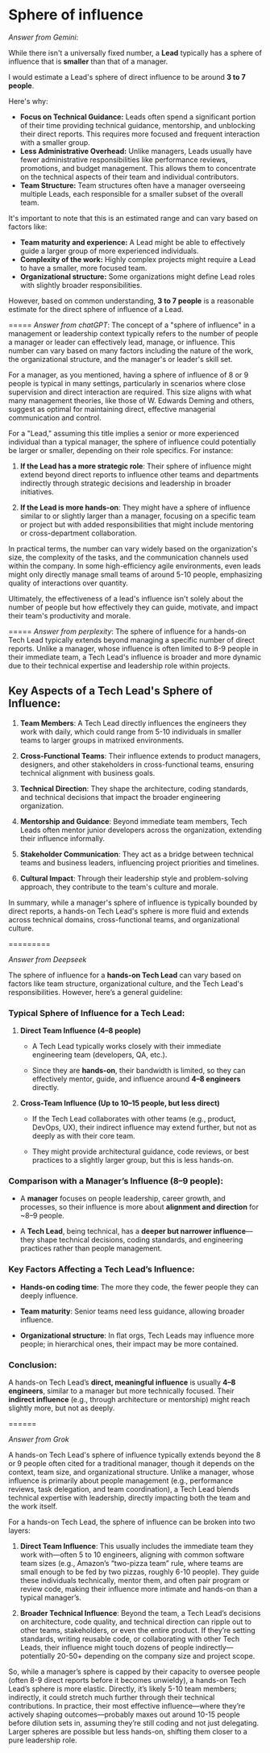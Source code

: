 Sphere of influence
====================

*Answer from Gemini*:

While there isn't a universally fixed number, a **Lead** typically has a sphere of influence that is **smaller** than that of a manager.

I would estimate a Lead's sphere of direct influence to be around **3 to 7 people**.

Here's why:

*   **Focus on Technical Guidance:** Leads often spend a significant portion of their time providing technical guidance, mentorship, and unblocking their direct reports. This requires more focused and frequent interaction with a smaller group.
*   **Less Administrative Overhead:** Unlike managers, Leads usually have fewer administrative responsibilities like performance reviews, promotions, and budget management. This allows them to concentrate on the technical aspects of their team and individual contributors.
*   **Team Structure:** Team structures often have a manager overseeing multiple Leads, each responsible for a smaller subset of the overall team.

It's important to note that this is an estimated range and can vary based on factors like:

*   **Team maturity and experience:** A Lead might be able to effectively guide a larger group of more experienced individuals.
*   **Complexity of the work:** Highly complex projects might require a Lead to have a smaller, more focused team.
*   **Organizational structure:** Some organizations might define Lead roles with slightly broader responsibilities.

However, based on common understanding, **3 to 7 people** is a reasonable estimate for the direct sphere of influence of a Lead.


=====
*Answer from chatGPT*:
The concept of a "sphere of influence" in a management or leadership context typically refers to the number of people a manager or leader can effectively lead, manage, or influence. This number can vary based on many factors including the nature of the work, the organizational structure, and the manager's or leader's skill set.

For a manager, as you mentioned, having a sphere of influence of 8 or 9 people is typical in many settings, particularly in scenarios where close supervision and direct interaction are required. This size aligns with what many management theories, like those of W. Edwards Deming and others, suggest as optimal for maintaining direct, effective managerial communication and control.

For a "Lead," assuming this title implies a senior or more experienced individual than a typical manager, the sphere of influence could potentially be larger or smaller, depending on their role specifics. For instance:

1.  **If the Lead has a more strategic role**: Their sphere of influence might extend beyond direct reports to influence other teams and departments indirectly through strategic decisions and leadership in broader initiatives.
    
2.  **If the Lead is more hands-on**: They might have a sphere of influence similar to or slightly larger than a manager, focusing on a specific team or project but with added responsibilities that might include mentoring or cross-department collaboration.
    

In practical terms, the number can vary widely based on the organization's size, the complexity of the tasks, and the communication channels used within the company. In some high-efficiency agile environments, even leads might only directly manage small teams of around 5-10 people, emphasizing quality of interactions over quantity.

Ultimately, the effectiveness of a lead's influence isn't solely about the number of people but how effectively they can guide, motivate, and impact their team's productivity and morale.

=====
*Answer from perplexity*:
The sphere of influence for a hands-on Tech Lead typically extends beyond managing a specific number of direct reports. Unlike a manager, whose influence is often limited to 8-9 people in their immediate team, a Tech Lead's influence is broader and more dynamic due to their technical expertise and leadership role within projects.

Key Aspects of a Tech Lead's Sphere of Influence:
-------------------------------------------------

1.  **Team Members**: A Tech Lead directly influences the engineers they work with daily, which could range from 5-10 individuals in smaller teams to larger groups in matrixed environments.
    
2.  **Cross-Functional Teams**: Their influence extends to product managers, designers, and other stakeholders in cross-functional teams, ensuring technical alignment with business goals.
    
3.  **Technical Direction**: They shape the architecture, coding standards, and technical decisions that impact the broader engineering organization.
    
4.  **Mentorship and Guidance**: Beyond immediate team members, Tech Leads often mentor junior developers across the organization, extending their influence informally.

    
6.  **Stakeholder Communication**: They act as a bridge between technical teams and business leaders, influencing project priorities and timelines.
    
7.  **Cultural Impact**: Through their leadership style and problem-solving approach, they contribute to the team's culture and morale.
    

In summary, while a manager's sphere of influence is typically bounded by direct reports, a hands-on Tech Lead's sphere is more fluid and extends across technical domains, cross-functional teams, and organizational culture.

=========

*Answer from Deepseek*

The sphere of influence for a **hands-on Tech Lead** can vary based on factors like team structure, organizational culture, and the Tech Lead's responsibilities. However, here’s a general guideline:

### **Typical Sphere of Influence for a Tech Lead:**

1.  **Direct Team Influence (4–8 people)**
    
    *   A Tech Lead typically works closely with their immediate engineering team (developers, QA, etc.).
        
    *   Since they are **hands-on**, their bandwidth is limited, so they can effectively mentor, guide, and influence around **4–8 engineers** directly.
        
2.  **Cross-Team Influence (Up to 10–15 people, but less direct)**
    
    *   If the Tech Lead collaborates with other teams (e.g., product, DevOps, UX), their indirect influence may extend further, but not as deeply as with their core team.
        
    *   They might provide architectural guidance, code reviews, or best practices to a slightly larger group, but this is less hands-on.
        

### **Comparison with a Manager’s Influence (8–9 people):**

*   A **manager** focuses on people leadership, career growth, and processes, so their influence is more about **alignment and direction** for ~8–9 people.
    
*   A **Tech Lead**, being technical, has a **deeper but narrower influence**—they shape technical decisions, coding standards, and engineering practices rather than people management.
    

### **Key Factors Affecting a Tech Lead’s Influence:**

*   **Hands-on coding time**: The more they code, the fewer people they can deeply influence.
    
*   **Team maturity**: Senior teams need less guidance, allowing broader influence.
    
*   **Organizational structure**: In flat orgs, Tech Leads may influence more people; in hierarchical ones, their impact may be more contained.
    

### **Conclusion:**

A hands-on Tech Lead’s **direct, meaningful influence** is usually **4–8 engineers**, similar to a manager but more technically focused. Their **indirect influence** (e.g., through architecture or mentorship) might reach slightly more, but not as deeply.


======

*Answer from Grok*

A hands-on Tech Lead's sphere of influence typically extends beyond the 8 or 9 people often cited for a traditional manager, though it depends on the context, team size, and organizational structure. Unlike a manager, whose influence is primarily about people management (e.g., performance reviews, task delegation, and team coordination), a Tech Lead blends technical expertise with leadership, directly impacting both the team and the work itself.

For a hands-on Tech Lead, the sphere of influence can be broken into two layers:

1. **Direct Team Influence**: This usually includes the immediate team they work with—often 5 to 10 engineers, aligning with common software team sizes (e.g., Amazon’s “two-pizza team” rule, where teams are small enough to be fed by two pizzas, roughly 6-10 people). They guide these individuals technically, mentor them, and often pair program or review code, making their influence more intimate and hands-on than a typical manager’s.

2. **Broader Technical Influence**: Beyond the team, a Tech Lead’s decisions on architecture, code quality, and technical direction can ripple out to other teams, stakeholders, or even the entire product. If they’re setting standards, writing reusable code, or collaborating with other Tech Leads, their influence might touch dozens of people indirectly—potentially 20-50+ depending on the company size and project scope.

So, while a manager’s sphere is capped by their capacity to oversee people (often 8-9 direct reports before it becomes unwieldy), a hands-on Tech Lead’s sphere is more elastic. Directly, it’s likely 5-10 team members; indirectly, it could stretch much further through their technical contributions. In practice, their most effective influence—where they’re actively shaping outcomes—probably maxes out around 10-15 people before dilution sets in, assuming they’re still coding and not just delegating. Larger spheres are possible but less hands-on, shifting them closer to a pure leadership role.

